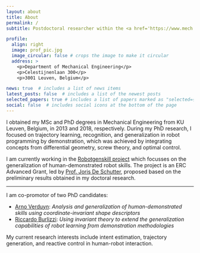 ```yaml
---
layout: about
title: About
permalink: /
subtitle: Postdoctoral researcher within the <a href='https://www.mech.kuleuven.be/en/pma/research/robotics'>Robotics Research Group</a> at <a href='https://www.kuleuven.be'>KU Leuven</a>.

profile:
  align: right
  image: prof_pic.jpg
  image_circular: false # crops the image to make it circular
  address: >
    <p>Department of Mechanical Engineering</p>
    <p>Celestijnenlaan 300</p>
    <p>3001 Leuven, Belgium</p>

news: true  # includes a list of news items
latest_posts: false  # includes a list of the newest posts
selected_papers: true # includes a list of papers marked as "selected={true}"
social: false  # includes social icons at the bottom of the page
---
```



I obtained my MSc and PhD degrees in Mechanical Engineering from KU Leuven, Belgium, in 2013 and 2018, respectively. During my PhD research, I focused on trajectory learning, recognition, and generalization in robot programming by demonstration, which was achieved by integrating concepts from differential geometry, screw theory, and optimal control. 

I am currently working in the [Robotgenskill project](https://robotgenskill.pages.gitlab.kuleuven.be/) which focusses on the generalization of human-demonstrated robot skills. The project is an ERC Advanced Grant, led by [Prof. Joris De Schutter](https://www.kuleuven.be/wieiswie/en/person/00011419), proposed based on the preliminary results obtained in my doctoral research.

***

I am co-promotor of two PhD candidates:
- [Arno Verduyn](http://www.kuleuven.be/wieiswie/en/person/0140902): *Analysis and generalization of human-demonstrated skills using coordinate-invariant shape descriptors*
- [Riccardo Burlizzi](http://www.kuleuven.be/wieiswie/en/person/0148800): *Using invariant theory to extend the generalization capabilities of robot learning from demonstration methodologies*

My current research interests include intent estimation, trajectory generation, and reactive control in human-robot interaction.
